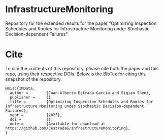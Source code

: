 # InfrastructureMonitoring
Repository for the extended results for the paper "Optimizing Inspection Schedules and Routes for Infrastructure Monitoring under Stochastic Decision-dependent Failures"

# Cite
To cite the contents of this repository, please cite both the paper and this repo, using their respective DOIs.
Below is the BibTex for citing this snapshot of the repository.
```
@misc{IMData,
  author =        {Juan-Alberto Estrada-Garcia and Siqian Shen},
  publisher =     {},
  title =         {Optimizing Inspection Schedules and Routes for Infrastructure Monitoring under Stochastic Decision-dependent Failures},
  year =          {2025},
  doi =           {},
  note =          {Available for download at https://github.com/JestradaG/InfrastructureMonitoring},
}
 ```
